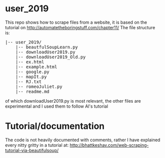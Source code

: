 # user_2019
This repo shows how to scrape files from a website, it is based on the tutorial on http://automatetheboringstuff.com/chapter11/
The file structure is:
<pre>
|-- user_2019/
	|-- beautfulSoupLearn.py
	|-- downloadUser2019.py
	|-- downloadUser2019_Old.py
	|-- ex.html
	|-- example.html
	|-- google.py
	|-- mapIt.py
	|-- RJ.txt
	|-- romeoJuliet.py
	|-- readme.md
</pre>

of which downloadUser2019.py is most relevant, the other files are experimental and I used them to follow Al's tutorial

# Tutorial/documentation
The code is not heavily documented with comments, rather I have explained every nitty gritty in a tutorial at: http://bhattkeshav.com/web-scraping-tutorial-via-beautifulsoup/
